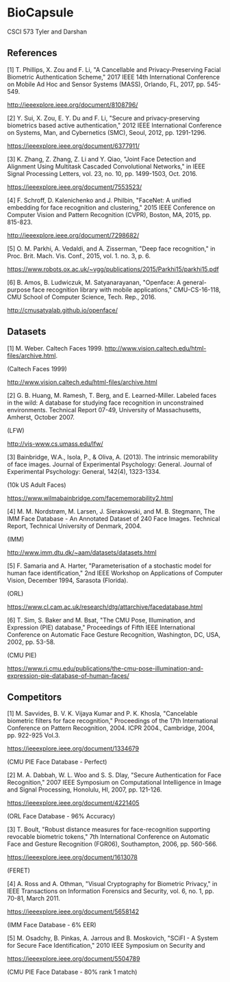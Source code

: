 # BioCapsule



CSCI 573
Tyler and Darshan


## References
[1] T. Phillips, X. Zou and F. Li, "A Cancellable and Privacy-Preserving Facial Biometric Authentication Scheme," 2017 IEEE 14th International Conference on Mobile Ad Hoc and Sensor Systems (MASS), Orlando, FL, 2017, pp. 545-549.

http://ieeexplore.ieee.org/document/8108796/

[2] Y. Sui, X. Zou, E. Y. Du and F. Li, "Secure and privacy-preserving biometrics based active authentication," 2012 IEEE International Conference on Systems, Man, and Cybernetics (SMC), Seoul, 2012, pp. 1291-1296.

https://ieeexplore.ieee.org/document/6377911/

[3] K. Zhang, Z. Zhang, Z. Li and Y. Qiao, "Joint Face Detection and Alignment Using Multitask Cascaded Convolutional Networks," in IEEE Signal Processing Letters, vol. 23, no. 10, pp. 1499-1503, Oct. 2016.

https://ieeexplore.ieee.org/document/7553523/

[4] F. Schroff, D. Kalenichenko and J. Philbin, "FaceNet: A unified embedding for face recognition and clustering," 2015 IEEE Conference on Computer Vision and Pattern Recognition (CVPR), Boston, MA, 2015, pp. 815-823.

http://ieeexplore.ieee.org/document/7298682/

[5] O. M. Parkhi, A. Vedaldi, and A. Zisserman, "Deep face recognition," in Proc. Brit. Mach. Vis. Conf., 2015, vol. 1. no. 3, p. 6.

https://www.robots.ox.ac.uk/~vgg/publications/2015/Parkhi15/parkhi15.pdf

[6] B. Amos, B. Ludwiczuk, M. Satyanarayanan, "Openface: A general-purpose face recognition library with mobile applications," CMU-CS-16-118, CMU School of Computer Science, Tech. Rep., 2016.

http://cmusatyalab.github.io/openface/



## Datasets
[1] M. Weber. Caltech Faces 1999. http://www.vision.caltech.edu/html-files/archive.html. 

(Caltech Faces 1999)

http://www.vision.caltech.edu/html-files/archive.html

[2] G. B. Huang, M. Ramesh, T. Berg, and E. Learned-Miller. Labeled faces in the wild: A database for studying face recognition in unconstrained environments. Technical Report 07-49, University of Massachusetts, Amherst, October 2007.

(LFW)

http://vis-www.cs.umass.edu/lfw/

[3] Bainbridge, W.A., Isola, P., & Oliva, A. (2013). The intrinsic memorability of face images. Journal of Experimental Psychology: General. Journal of Experimental Psychology: General, 142(4), 1323-1334.

(10k US Adult Faces)

https://www.wilmabainbridge.com/facememorability2.html

[4]  M. M. Nordstrøm, M. Larsen, J. Sierakowski, and M. B. Stegmann, The IMM Face Database - An Annotated Dataset of 240 Face Images. Technical Report, Technical University of Denmark, 2004.

(IMM)

http://www.imm.dtu.dk/~aam/datasets/datasets.html

[5] F. Samaria and A. Harter, "Parameterisation of a stochastic model for human face identification," 2nd IEEE Workshop on Applications of Computer Vision, December 1994, Sarasota (Florida).

(ORL)

https://www.cl.cam.ac.uk/research/dtg/attarchive/facedatabase.html

[6] T. Sim, S. Baker and M. Bsat, "The CMU Pose, Illumination, and Expression (PIE) database," Proceedings of Fifth IEEE International Conference on Automatic Face Gesture Recognition, Washington, DC, USA, 2002, pp. 53-58.

(CMU PIE)

https://www.ri.cmu.edu/publications/the-cmu-pose-illumination-and-expression-pie-database-of-human-faces/



## Competitors
[1] M. Savvides, B. V. K. Vijaya Kumar and P. K. Khosla, "Cancelable biometric filters for face recognition," Proceedings of the 17th International Conference on Pattern Recognition, 2004. ICPR 2004., Cambridge, 2004, pp. 922-925 Vol.3.

https://ieeexplore.ieee.org/document/1334679

(CMU PIE Face Database - Perfect)

[2] M. A. Dabbah, W. L. Woo and S. S. Dlay, "Secure Authentication for Face Recognition," 2007 IEEE Symposium on Computational Intelligence in Image and Signal Processing, Honolulu, HI, 2007, pp. 121-126.

https://ieeexplore.ieee.org/document/4221405

(ORL Face Database - 96% Accuracy)

[3] T. Boult, "Robust distance measures for face-recognition supporting revocable biometric tokens," 7th International Conference on Automatic Face and Gesture Recognition (FGR06), Southampton, 2006, pp. 560-566.

https://ieeexplore.ieee.org/document/1613078

(FERET)

[4] A. Ross and A. Othman, "Visual Cryptography for Biometric Privacy," in IEEE Transactions on Information Forensics and Security, vol. 6, no. 1, pp. 70-81, March 2011.

https://ieeexplore.ieee.org/document/5658142

(IMM Face Database - 6% EER)

[5] M. Osadchy, B. Pinkas, A. Jarrous and B. Moskovich, "SCiFI - A System for Secure Face Identification," 2010 IEEE Symposium on Security and 

https://ieeexplore.ieee.org/document/5504789

(CMU PIE Face Database - 80% rank 1 match)
